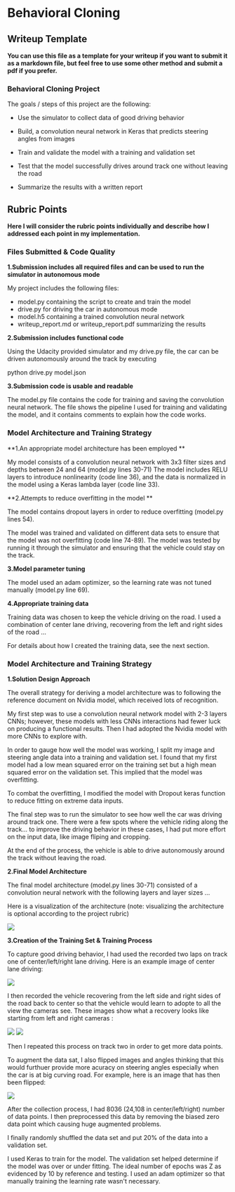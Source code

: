 
# Behavioral Cloning

## Writeup Template

**You can use this file as a template for your writeup if you want to submit it as a markdown file, but feel free to use some other method and submit a pdf if you prefer.**



### Behavioral Cloning Project

The goals / steps of this project are the following:

* Use the simulator to collect data of good driving behavior

* Build, a convolution neural network in Keras that predicts steering angles from images

* Train and validate the model with a training and validation set

* Test that the model successfully drives around track one without leaving the road

* Summarize the results with a written report

## Rubric Points

**Here I will consider the rubric points individually and describe how I addressed each point in my implementation.**

### Files Submitted & Code Quality

**1.Submission includes all required files and can be used to run the simulator in autonomous mode**

My project includes the following files:

* model.py containing the script to create and train the model
* drive.py for driving the car in autonomous mode
* model.h5 containing a trained convolution neural network
* writeup_report.md or writeup_report.pdf summarizing the results

**2.Submission includes functional code**

Using the Udacity provided simulator and my drive.py file, the car can be driven autonomously around the track by executing

python drive.py model.json

**3.Submission code is usable and readable**

The model.py file contains the code for training and saving the convolution neural network. The file shows the pipeline I used for training and validating the model, and it contains comments to explain how the code works.

### Model Architecture and Training Strategy

**1.An appropriate model architecture has been employed  **

My model consists of a convolution neural network with 3x3 filter sizes and depths between 24 and 64 (model.py lines 30-71)
The model includes RELU layers to introduce nonlinearity (code line 36), and the data is normalized in the model using a Keras lambda layer (code line 33).

**2.Attempts to reduce overfitting in the model **

The model contains dropout layers in order to reduce overfitting (model.py lines 54).

The model was trained and validated on different data sets to ensure that the model was not overfitting (code line 74-89). The model was tested by running it through the simulator and ensuring that the vehicle could stay on the track.

**3.Model parameter tuning**

The model used an adam optimizer, so the learning rate was not tuned manually (model.py line 69).

**4.Appropriate training data**

Training data was chosen to keep the vehicle driving on the road. I used a combination of center lane driving, recovering from the left and right sides of the road ...

For details about how I created the training data, see the next section.

### Model Architecture and Training Strategy

**1.Solution Design Approach**

The overall strategy for deriving a model architecture was to following the reference document on Nvidia model, which received lots of recognition.

My first step was to use a convolution neural network model with 2-3 layers CNNs; however, these models with less CNNs interactions had fewer luck on producing a functional results. Then I had adopted the Nvidia model with more CNNs to explore with.

In order to gauge how well the model was working, I split my image and steering angle data into a training and validation set. I found that my first model had a low mean squared error on the training set but a high mean squared error on the validation set. This implied that the model was overfitting.

To combat the overfitting, I modified the model with Dropout keras function to reduce fitting on extreme data inputs.

The final step was to run the simulator to see how well the car was driving around track one. There were a few spots where the vehicle riding along the track... to improve the driving behavior in these cases, I had put more effort on the input data, like image fliping and cropping.

At the end of the process, the vehicle is able to drive autonomously around the track without leaving the road.

**2.Final Model Architecture**

The final model architecture (model.py lines 30-71) consisted of a convolution neural network with the following layers and layer sizes ...

Here is a visualization of the architecture (note: visualizing the architecture is optional according to the project rubric)

![](./writeup_report_images/1.PNG)

**3.Creation of the Training Set & Training Process**

To capture good driving behavior, I had used the recorded two laps on track one of center/left/right lane driving. Here is an example image of center lane driving:

![](./writeup_report_images/2.jpg)

I then recorded the vehicle recovering from the left side and right sides of the road back to center so that the vehicle would learn to adopte to all the view the cameras see. These images show what a recovery looks like starting from left and right cameras :

![](./writeup_report_images/3.jpg)
![](./writeup_report_images/4.jpg)

Then I repeated this process on track two in order to get more data points.

To augment the data sat, I also flipped images and angles thinking that this would furthuer provide more acuracy on steering angles especially when the car is at big curving road. For example, here is an image that has then been flipped:

![](./writeup_report_images/5.png)

After the collection process, I had 8036 (24,108 in center/left/right) number of data points. I then preprocessed this data by removing the biased zero data point which causing huge augmented problems.

I finally randomly shuffled the data set and put 20% of the data into a validation set.

I used Keras to train for the model. The validation set helped determine if the model was over or under fitting. The ideal number of epochs was Z as evidenced by 10 by reference and testing. I used an adam optimizer so that manually training the learning rate wasn't necessary.

